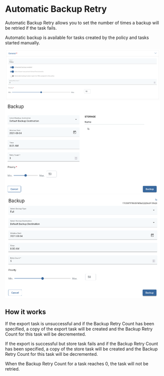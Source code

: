 # Automatic Backup Retry

Automatic Backup Retry allows you to set the number of times a backup will be retried if the task fails.

Automatic backup is available for tasks created by the policy and tasks started manually.

![Backup Retry Count policy](../../.gitbook/assets/backup-retry-count-policy.png)
![Backup Retry Count policy manually](../../.gitbook/assets/backup-retry-count-policy-manually.png)
![Backup Retry Count manually](../../.gitbook/assets/backup-retry-count-manually.png)


## How it works

If the export task is unsuccessful and if the Backup Retry Count has been specified, a copy of the export task will be created and the Backup Retry Count for this task will be decremented.

If the export is successful but store task fails and if the Backup Retry Count has been specified, a copy of the store task will be created and the Backup Retry Count for this task will be decremented. 

When the Backup Retry Count for a task reaches 0, the task will not be retried. 